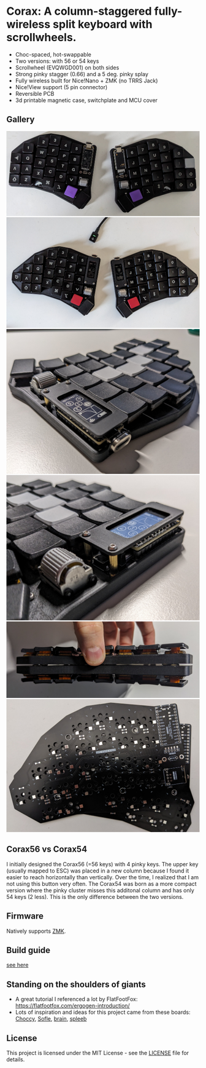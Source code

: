 # Corax: A column-staggered fully-wireless split keyboard with scrollwheels.

- Choc-spaced, hot-swappable
- Two versions: with 56 or 54 keys
- Scrollwheel (EVQWGD001) on both sides
- Strong pinky stagger (0.66) and a 5 deg. pinky splay
- Fully wireless built for Nice!Nano + ZMK (no TRRS Jack)
- Nice!View support (5 pin connector)
- Reversible PCB
- 3d printable magnetic case, switchplate and MCU cover 

## Gallery

![corax54](./images/corax54.jpg)
![corax56](./images/corax56.jpg)
![mcu1](./images/mcu1.jpg)
![mcu2](./images/mcu2.jpg)
![case](./images/magnetic_case.jpg)
![pcb](./images/pcb.jpg)

## Corax56 vs Corax54

I initially designed the Corax56 (=56 keys) with 4 pinky keys. The upper key (usually mapped to ESC) was placed in a new column because I found it easier to reach horizontally than vertically.
Over the time, I realized that I am not using this button very often. The Corax54 was born as a more compact version where the pinky cluster misses this additonal column and has only 54 keys (2 less). This is the only difference between the two versions.

## Firmware

Natively supports [ZMK](https://zmk.dev/).

## Build guide

[see here](./docs/BuildGuide.md)

## Standing on the shoulders of giants

- A great tutorial I referenced a lot by FlatFootFox: https://flatfootfox.com/ergogen-introduction/
- Lots of inspiration and ideas for this project came from these boards: [Choccy](https://github.com/sprengboard/choccy), [Sofle](https://github.com/josefadamcik/SofleKeyboard), [brain](https://github.com/Wesztman/brain), [spleeb](https://github.com/chrishoage/spleeb)

## License

This project is licensed under the MIT License - see the [LICENSE](LICENSE) file for details.
